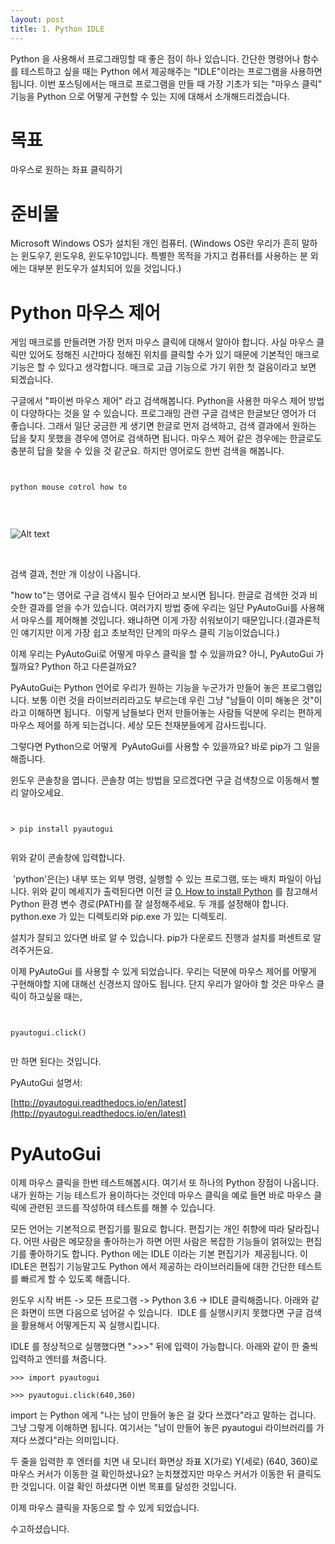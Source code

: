 ```yaml
---
layout: post
title: 1. Python IDLE
---
```


Python 을 사용해서 프로그래밍할 때 좋은 점이 하나 있습니다. 간단한 명령어나 함수를 테스트하고 싶을 때는 Python 에서 제공해주는 "IDLE"이라는 프로그램을 사용하면 됩니다. 이번 포스팅에서는 매크로 프로그램을 만들 때 가장 기초가 되는 "마우스 클릭" 기능을 Python 으로 어떻게 구현할 수 있는 지에 대해서 소개해드리겠습니다.

목표
=

마우스로 원하는 좌표 클릭하기

준비물
=

Microsoft Windows OS가 설치된 개인 컴퓨터. (Windows OS란 우리가 흔히 말하는 윈도우7, 윈도우8, 윈도우10입니다. 특별한 목적을 가지고 컴퓨터를 사용하는 분 외에는 대부분 윈도우가 설치되어 있을 것입니다.)

Python 마우스 제어
=

게임 매크로를 만들려면 가장 먼저 마우스 클릭에 대해서 알아야 합니다. 사실 마우스 클릭만 있어도 정해진 시간마다 정해진 위치를 클릭할 수가 있기 때문에 기본적인 매크로 기능은 할 수 있다고 생각합니다. 매크로 고급 기능으로 가기 위한 첫 걸음이라고 보면 되겠습니다.

구글에서 "파이썬 마우스 제어" 라고 검색해봅니다. Python을 사용한 마우스 제어 방법이 다양하다는 것을 알 수 있습니다. 프로그래밍 관련 구글 검색은 한글보단 영어가 더 좋습니다. 그래서 일단 궁금한 게 생기면 한글로 먼저 검색하고, 검색 결과에서 원하는 답을 찾지 못했을 경우에 영어로 검색하면 됩니다. 마우스 제어 같은 경우에는 한글로도 충분히 답을 찾을 수 있을 것 같군요. 하지만 영어로도 한번 검색을 해봅니다.

<pre><code>

python mouse cotrol how to

</code></pre>


<br />

![Alt text](/images/1/1_0.PNG)

<br />

검색 결과, 천만 개 이상이 나옵니다. 

"how to"는 영어로 구글 검색시 필수 단어라고 보시면 됩니다.  한글로 검색한 것과 비슷한 결과를 얻을 수가 있습니다. 여러가지 방법 중에 우리는 일단 PyAutoGui를 사용해서 마우스를 제어해볼 것입니다. 왜냐하면 이게 가장 쉬워보이기 때문입니다.(결과론적인 얘기지만 이게 가장 쉽고 초보적인 단계의 마우스 클릭 기능이었습니다.)

이제 우리는 PyAutoGui로 어떻게 마우스 클릭을 할 수 있을까요? 아니, PyAutoGui 가 뭘까요? Python 하고 다른걸까요?

PyAutoGui는 Python 언어로 우리가 원하는 기능을 누군가가 만들어 놓은 프로그램입니다. 보통 이런 것을 라이브러리라고도 부르는데 우린 그냥 "남들이 이미 해놓은 것"이라고 이해하면 됩니다.  이렇게 남들보다 먼저 만들어놓는 사람들 덕분에 우리는 편하게 마우스 제어를 하게 되는겁니다. 세상 모든 천재분들에게 감사드립니다.

그렇다면 Python으로 어떻게  PyAutoGui를 사용할 수 있을까요? 바로 pip가 그 일을 해줍니다.

윈도우 콘솔창을 엽니다. 콘솔창 여는 방법을 모르겠다면 구글 검색창으로 이동해서 빨리 알아오세요.


<pre><code>

> pip install pyautogui

</code></pre>

위와 같이 콘솔창에 입력합니다.

 'python'은(는) 내부 또는 외부 명령, 실행할 수 있는 프로그램, 또는 배치 파일이 아닙니다.
위와 같이 메세지가 출력된다면 이전 글 [0. How to install Python](https://dogfooter-master.github.io/How-to-install-Python/) 를 참고해서 Python 환경 변수 경로(PATH)를 잘 설정해주세요. 두 개를 설정해야 합니다. python.exe 가 있는 디렉토리와 pip.exe 가 있는 디렉토리.

설치가 잘되고 있다면 바로 알 수 있습니다. pip가 다운로드 진행과 설치를 퍼센트로 알려주거든요.

이제 PyAutoGui 를 사용할 수 있게 되었습니다. 우리는 덕분에 마우스 제어를 어떻게 구현해야할 지에 대해선 신경쓰지 않아도 됩니다. 단지 우리가 알아야 할 것은 마우스 클릭이 하고싶을 때는,

<pre><code>

pyautogui.click()

</code></pre>

만 하면 된다는 것입니다.

PyAutoGui 설명서:

[http://pyautogui.readthedocs.io/en/latest](http://pyautogui.readthedocs.io/en/latest)

PyAutoGui
=

이제 마우스 클릭을 한번 테스트해봅시다. 여기서 또 하나의 Python 장점이 나옵니다. 내가 원하는 기능 테스트가 용이하다는 것인데 마우스 클릭을 예로 들면 바로 마우스 클릭에 관련된 코드를 작성하여 테스트를 해볼 수 있습니다.

모든 언어는 기본적으로 편집기를 필요로 합니다. 편집기는 개인 취향에 따라 달라집니다. 어떤 사람은 메모장을 좋아하는가 하면 어떤 사람은 복잡한 기능들이 얽혀있는 편집기를 좋아하기도 합니다. Python 에는 IDLE 이라는 기본 편집기가  제공됩니다. 이 IDLE은 편집기 기능말고도 Python 에서 제공하는 라이브러리들에 대한 간단한 테스트를 빠르게 할 수 있도록 해줍니다.

윈도우 시작 버튼 -> 모든 프로그램 -> Python 3.6 -> IDLE 클릭해줍니다. 아래와 같은 화면이 뜨면 다음으로 넘어갈 수 있습니다.  IDLE 를 실행시키지 못했다면 구글 검색을 활용해서 어떻게든지 꼭 실행시킵니다.


IDLE 를 정상적으로 실행했다면 ">>>" 뒤에 입력이 가능합니다. 아래와 같이 한 줄씩 입력하고 엔터를 쳐줍니다.

```
>>> import pyautogui

>>> pyautogui.click(640,360)
```

import 는 Python 에게 "나는 남이 만들어 놓은 걸 갖다 쓰겠다"라고 말하는 겁니다. 그냥 그렇게 이해하면 됩니다. 여기서는 "남이 만들어 놓은 pyautogui 라이브러리를 가져다 쓰겠다"라는 의미입니다.

두 줄을 입력한 후 엔터를 치면 내 모니터 화면상 좌표 X(가로) Y(세로) (640, 360)로 마우스 커서가 이동한 걸 확인하셨나요? 눈치챘겠지만 마우스 커서가 이동한 뒤 클릭도 한 것입니다. 이걸 확인 하셨다면 이번 목표를 달성한 것입니다.

이제 마우스 클릭을 자동으로 할 수 있게 되었습니다.

수고하셨습니다.

